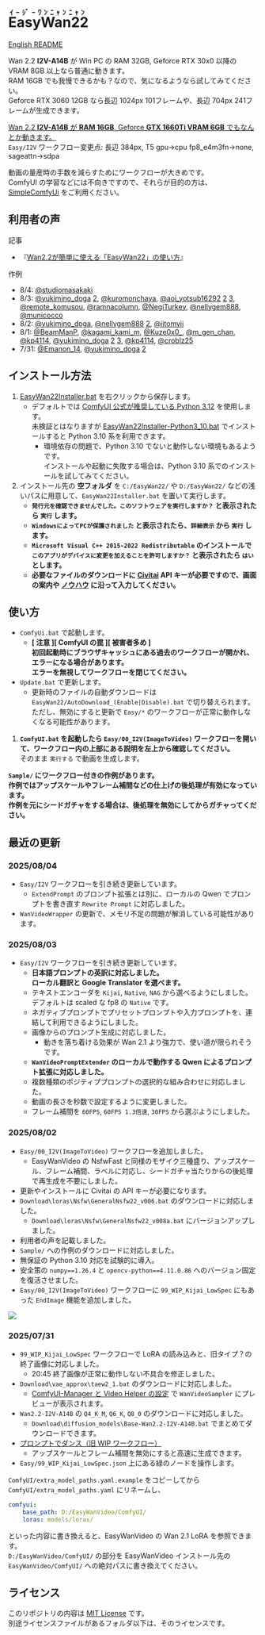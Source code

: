 ﻿# <ruby>EasyWan22<rt>ｲｰｼﾞｰﾜﾝﾆｬﾝﾆｬﾝ</rt></ruby>

[English README](README_en.md)

Wan 2.2 **I2V-A14B** が Win PC の RAM 32GB, Geforce RTX 30x0 以降の VRAM 8GB 以上なら普通に動きます。  
RAM 16GB でも我慢できるかも？なので、気になるようなら試してみてください。  
Geforce RTX 3060 12GB なら長辺 1024px 101フレームや、長辺 704px 241フレームが生成できます。

[Wan 2.2 **I2V-A14B** が **RAM 16GB**, Geforce **GTX 1660Ti VRAM 6GB** でもなんとか動きます。](https://yyy.wpx.jp/2025/08/EasyWan22_I2V-A14B_Vram6GB_Ram16GB.mp4)  
`Easy/I2V` ワークフロー変更点: 長辺 384px, T5 gpu->cpu fp8_e4m3fn->none, sageattn->sdpa

動画の量産時の手数を減らすためにワークフローが大きめです。  
ComfyUI の学習などには不向きですので、それらが目的の方は、[SimpleComfyUi](https://github.com/Zuntan03/SimpleComfyUi) をご利用ください。

## 利用者の声

記事

- 『[Wan2.2が簡単に使える「EasyWan22」の使い方](https://note.com/aiaicreate/n/n0c24cf1a8035)』

作例

- 8/4: [@studiomasakaki](https://x.com/studiomasakaki/status/1952222138762768553)
- 8/3: [@yukimino_doga](https://x.com/yukimino_doga/status/1951947103095476427) [2](https://x.com/yukimino_doga/status/1951886943588901017), [@kuromonchaya](https://x.com/kuromonchaya/status/1951983575420522602), [@aoi_yotsub16292](https://x.com/aoi_yotsub16292/status/1952052870397984795) [2](https://x.com/aoi_yotsub16292/status/1952015286774960406) [3](https://x.com/aoi_yotsub16292/status/1951990309266886843), [@remote_komusou](https://x.com/remote_komusou/status/1951792261420966189), [@ramnacolumn](https://x.com/ramnacolumn/status/1951921310218723353), [@NegiTurkey](https://x.com/NegiTurkey/status/1952135962324300120), [@nellygem888](https://x.com/nellygem888/status/1951966481043841362), [@municocco](https://x.com/municocco/status/1951858568929718562)
- 8/2: [@yukimino_doga](https://x.com/yukimino_doga/status/1951447771086725594), [@nellygem888](https://x.com/nellygem888/status/1951302176556589368) [2](https://x.com/nellygem888/status/1951313234662924646), [@iitomyii](https://x.com/iitomyii/status/1951352115835838685)
- 8/1: [@BeamManP](https://x.com/BeamManP/status/1950969267484238201), [@kagami_kami_m](https://x.com/kagami_kami_m/status/1951218120171106682), [@Kuze0x0_](https://x.com/Kuze0x0_/status/1950953805618835893), [@m_gen_chan](https://x.com/m_gen_chan/status/1951116909933633797), [@kp4114](https://x.com/kp4114/status/1951150976116859195), [@yukimino_doga](https://x.com/yukimino_doga/status/1950816818408374735) [2](https://x.com/yukimino_doga/status/1951263437939425350) [3](https://x.com/yukimino_doga/status/1950768548600770891), [@kp4114](https://x.com/kp4114/status/1951150976116859195), [@croblz25](https://x.com/croblz25/status/1950944166097326435)
- 7/31: [@Emanon_14](https://x.com/Emanon_14/status/1950892068705841599), [@yukimino_doga](https://x.com/yukimino_doga/status/1950761171797377392) [2](https://x.com/yukimino_doga/status/1950878350257312142)

## インストール方法

1. [EasyWan22Installer.bat](https://github.com/Zuntan03/EasyWan22/raw/main/EasyWan22/EasyWan22Installer.bat?ver=0) を右クリックから保存します。
	- デフォルトでは [ComfyUI 公式が推奨している Python 3.12](https://github.com/comfyanonymous/ComfyUI#manual-install-windows-linux) を使用します。  
	未検証とはなりますが [EasyWan22Installer-Python3_10.bat](https://github.com/Zuntan03/EasyWan22/raw/main/EasyWan22/EasyWan22Installer-Python3_10.bat?ver=0) でインストールすると Python 3.10 系を利用できます。
		- 環境依存の問題で、Python 3.10 でないと動作しない環境もあるようです。  
		インストールや起動に失敗する場合は、Python 3.10 系でのインストールを試してみてください。
2. インストール先の **空フォルダ** を `C:/EasyWan22/` や `D:/EasyWan22/` などの浅いパスに用意して、`EasyWan22Installer.bat` を置いて実行します。
	- **`発行元を確認できませんでした。このソフトウェアを実行しますか？` と表示されたら `実行` します。**
	- **`WindowsによってPCが保護されました` と表示されたら、`詳細表示` から `実行` します。**
	- **`Microsoft Visual C++ 2015-2022 Redistributable` のインストールで `このアプリがデバイスに変更を加えることを許可しますか？` と表示されたら `はい` とします。**
	- **必要なファイルのダウンロードに [Civitai](https://civitai.com/) API キーが必要ですので、画面の案内や [ノウハウ](https://www.google.com/search?q=civitai+api+key) に沿って入力してください。**

## 使い方

- `ComfyUi.bat` で起動します。
	- **[ 注意 ][ ComfyUI の罠 ][ 被害者多め ]  
	初回起動時にブラウザキャッシュにある過去のワークフローが開かれ、エラーになる場合があります。  
	エラーを無視してワークフローを閉じてください。**
- `Update.bat` で更新します。
	- 更新時のファイルの自動ダウンロードは `EasyWan22/AutoDownload_(Enable|Disable).bat` で切り替えられます。  
	ただし、無効にすると更新で `Easy/*` のワークフローが正常に動作しなくなる可能性があります。

1. **`ComfyUI.bat` を起動したら `Easy/00_I2V(ImageToVideo)` ワークフローを開いて、ワークフロー内の上部にある説明を左上から確認してください。**  
そのまま `実行する` で動画を生成します。

**`Sample/` にワークフロー付きの作例があります。**  
**作例ではアップスケールやフレーム補間などの仕上げの後処理が有効になっています。**  
**作例を元にシードガチャをする場合は、後処理を無効にしてからガチャってください。**

## 最近の更新

### 2025/08/04

- `Easy/I2V` ワークフローを引き続き更新しています。
	- `ExtendPrompt` のプロンプト拡張とは別に、ローカルの Qwen でプロンプトを書き直す `Rewrite Prompt` に対応しました。
- `WanVideoWrapper` の更新で、メモリ不足の問題が解消している可能性があります。

### 2025/08/03

- `Easy/I2V` ワークフローを引き続き更新しています。
	- **日本語プロンプトの英訳に対応しました。**  
	**ローカル翻訳と Google Translator を選べます。**
	- テキストエンコーダを `Kijai`, `Native`, `NAG` から選べるようにしました。  
	デフォルトは scaled な fp8 の `Native` です。
	- ネガティブプロンプトでプリセットプロンプトや入力プロンプトを、連結して利用できるようにしました。
	- 画像からのプロンプト生成に対応しました。
		- 動きを落ち着ける効果が Wan 2.1 より強力で、使い道が限られそうです。
	- **`WanVideoPromptExtender` のローカルで動作する Qwen によるプロンプト拡張に対応しました。**
	- 複数種類のポジティププロンプトの選択的な組み合わせに対応しました。
	- 動画の長さを秒数で設定するように変更しました。
	- フレーム補間を `60FPS`, `60FPS 1.3倍速`, `30FPS` から選ぶようにしました。

### 2025/08/02

- `Easy/00_I2V(ImageToVideo)` ワークフローを追加しました。
	- EasyWanVideo の NsfwFast と同様のモザイク三種盛り、アップスケール、フレーム補間、ラベルに対応し、シードガチャ当たりからの後処理で再生成を不要にしました。
- 更新やインストールに Civitai の API キーが必要になります。
- `Download\loras\Nsfw\GeneralNsfw22_v006.bat` のダウンロードに対応しました。
	- `Download\loras\Nsfw\GeneralNsfw22_v008a.bat` にバージョンアップしました。
- 利用者の声を記載しました。
- `Sample/` への作例のダウンロードに対応しました。
- 無保証の Python 3.10 対応を試験的に導入。
- 安全策の `numpy==1.26.4` と `opencv-python==4.11.0.86` へのバージョン固定を復活させました。
- `Easy/00_I2V(ImageToVideo)` ワークフローに `99_WIP_Kijai_LowSpec` にもあった `EndImage` 機能を追加しました。

![](https://raw.githubusercontent.com/wiki/Zuntan03/EasyWan22/log/202508/I2V.webp)

### 2025/07/31

- `99_WIP_Kijai_LowSpec` ワークフローで LoRA の読み込みと、旧タイプ？の終了画像に対応しました。
	- 20:45 終了画像が正常に動作しない不具合を修正しました。
- `Download\vae_approx\taew2_1.bat` のダウンロードに対応しました。
	- [ComfyUI-Manager と Video Helper の設定](https://github.com/kijai/ComfyUI-WanVideoWrapper/issues/229#issuecomment-2729456556) で `WanVideoSampler` にプレビューが表示されます。
- `Wan2.2-I2V-A14B` の `Q4_K_M`, `Q6_K`, `Q8_0` のダウンロードに対応しました。
	- `Download\diffusion_models\Base-Wan2.2-I2V-A14B.bat` でまとめてダウンロードできます。
- [プロンプトでダンス（旧 WIP ワークフロー）](https://yyy.wpx.jp/2025/07/20250731-EasyWan22.mp4)
	- アップスケールとフレーム補間を無効にすると高速に生成できます。
- `Easy/99_WIP_Kijai_LowSpec.json` 上にある緑のノードを操作します。

`ComfyUI/extra_model_paths.yaml.example` をコピーしてから `ComfyUI/extra_model_paths.yaml` にリネームし、
```yaml
comfyui:
    base_path: D:/EasyWanVideo/ComfyUI/
    loras: models/loras/
```
といった内容に書き換えると、EasyWanVideo の Wan 2.1 LoRA を参照できます。  
`D:/EasyWanVideo/ComfyUI/` の部分を EasyWanVideo インストール先の `EasyWanVideo/ComfyUI/` への絶対パスに書き換えてください。

## ライセンス

このリポジトリの内容は [MIT License](./LICENSE.txt) です。  
別途ライセンスファイルがあるフォルダ以下は、そのライセンスです。
